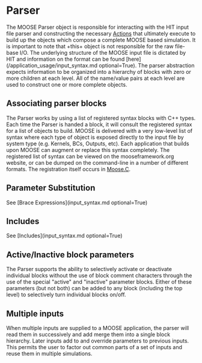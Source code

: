 # Parser

The MOOSE Parser object is responsible for interacting with the HIT input file
parser and constructing the necessary [Actions](Action.md) that ultimately
execute to build up the objects which compose a complete MOOSE based simulation.
It is important to note that +this+ object is not responsible for the raw
file-base I/O. The underlying structure of the MOOSE input file is dictated by
HIT and information on the format can be found
[here](/application_usage/input_syntax.md optional=True). The parser abstraction
expects information to be organized into a hierarchy of blocks with zero or more
children at each level. All of the name/value pairs at each level are used to
construct one or more complete objects.

## Associating parser blocks

The Parser works by using a list of registered syntax blocks with C++ types. Each
time the Parser is handed a block, it will consult the registered syntax for a list
of objects to build. MOOSE is delivered with a very low-level list of syntax where
each type of object is exposed directly to the input file by system type (e.g.
Kernels, BCs, Outputs, etc). Each application that builds upon MOOSE can augment
or replace this syntax completely. The registered list of syntax can be viewed
on the mooseframework.org website, or can be dumped on the command-line in a number
of different formats. The registration itself occurs in [Moose.C](Moose.md).

## Parameter Substitution

See [Brace Expressions](input_syntax.md optional=True)

## Includes

See [Includes](input_syntax.md optional=True)

## Active/Inactive block parameters

The Parser supports the ability to selectively activate or deactivate individual blocks
without the use of block comment characters through the use of the special "active" and
"inactive" parameter blocks. Either of these parameters (but not both) can be added
to any block (including the top level) to selectively turn individual blocks on/off.

## Multiple inputs

When multiple inputs are supplied to a MOOSE application, the parser will read
them in successively and add merge them into a single block hierarchy. Later
inputs add to and override parameters to previous inputs. This permits the user
to factor out common parts of a set of inputs and reuse them in multiple
simulations.
